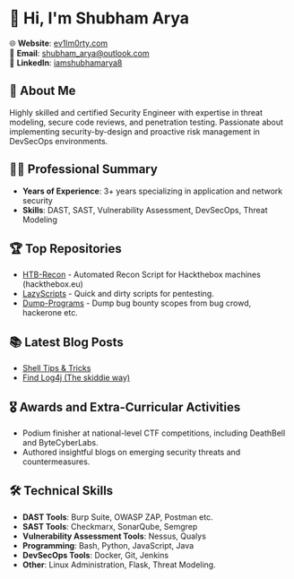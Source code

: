 # 👋 Hi, I'm Shubham Arya
🌐 **Website**: [ev1lm0rty.com](https://ev1lm0rty.com)  
📧 **Email**: [shubham_arya@outlook.com](mailto:shubham_arya@outlook.com)  
🔗 **LinkedIn**: [iamshubhamarya8](https://www.linkedin.com/in/aryashubham/)  


## 🎯 About Me
Highly skilled and certified Security Engineer with expertise in threat modeling, secure code reviews, and penetration testing. Passionate about implementing security-by-design and proactive risk management in DevSecOps environments.


## 👨💼 Professional Summary
- **Years of Experience**: 3+ years specializing in application and network security
- **Skills**: DAST, SAST, Vulnerability Assessment, DevSecOps, Threat Modeling


## 🏆 Top Repositories
- [HTB-Recon](https://github.com/ev1lm0rty/HTB-Recon) - Automated Recon Script for Hackthebox machines (hackthebox.eu)
- [LazyScripts](https://github.com/ev1lm0rty/LazyScripts) - Quick and dirty scripts for pentesting.
- [Dump-Programs](https://github.com/ev1lm0rty/Dump_Programs) - Dump bug bounty scopes from bug crowd, hackerone etc.


## 📚 Latest Blog Posts
- [Shell Tips & Tricks](https://ev1lm0rty.com/posts/shell-tips-and-tricks/)
- [Find Log4j (The skiddie way)](https://ev1lm0rty.com/posts/find-log4j/)


## 🎖️ Awards and Extra-Curricular Activities
- Podium finisher at national-level CTF competitions, including DeathBell and ByteCyberLabs.
- Authored insightful blogs on emerging security threats and countermeasures.

  
## 🛠️ Technical Skills
- **DAST Tools**: Burp Suite, OWASP ZAP, Postman etc.
- **SAST Tools**: Checkmarx, SonarQube, Semgrep
- **Vulnerability Assessment Tools**: Nessus, Qualys
- **Programming**: Bash, Python, JavaScript, Java
- **DevSecOps Tools**: Docker, Git, Jenkins
- **Other**: Linux Administration, Flask, Threat Modeling.
